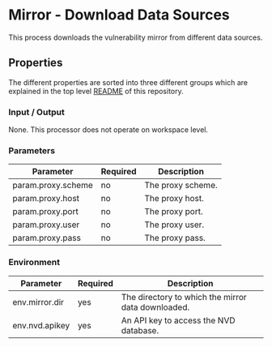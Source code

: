 # Mirror - Download Data Sources

This process downloads the vulnerability mirror from different data sources.

## Properties

The different properties are sorted into three different groups which are explained in the top level [README](../../README.md)
of this repository.

### Input / Output
None. This processor does not operate on workspace level.


### Parameters
| Parameter          | Required | Description                            |
|--------------------|----------|----------------------------------------|
| param.proxy.scheme | no       | The proxy scheme.                      |
| param.proxy.host   | no       | The proxy host.                        |
| param.proxy.port   | no       | The proxy port.                        |
| param.proxy.user   | no       | The proxy user.                        |
| param.proxy.pass   | no       | The proxy pass.                        |


### Environment
| Parameter      | Required | Description                                        |
|----------------|----------|----------------------------------------------------|
| env.mirror.dir | yes      | The directory to which the mirror data downloaded. |
| env.nvd.apikey | yes      | An API key to access the NVD database.             |


